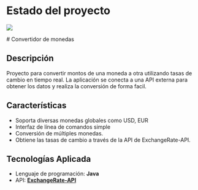 # Estado del proyecto
<p align="left">
<img src="https://img.shields.io/badge/STATUS-EN%20DESAROLLO-green">
</p>
# Convertidor de monedas

## Descripción
Proyecto para convertir montos de una moneda a otra 
utilizando tasas de cambio en tiempo real. La aplicación se conecta a una API externa 
para obtener los datos y realiza la conversión de forma facil.


## Características
- Soporta diversas monedas globales como USD, EUR
- Interfaz de línea de comandos simple
- Conversión de múltiples monedas.
- Obtiene las tasas de cambio a través de la API de ExchangeRate-API.

## Tecnologías Aplicada 
- Lenguaje de programación: **Java**
- API: **[ExchangeRate-API](https://www.exchangerate-api.com/)**
